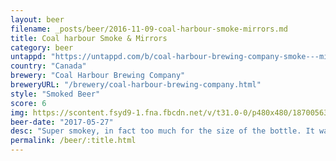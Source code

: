 ```yaml
---
layout: beer
filename: _posts/beer/2016-11-09-coal-harbour-smoke-mirrors.md
title: Coal harbour Smoke & Mirrors
category: beer
untappd: "https://untappd.com/b/coal-harbour-brewing-company-smoke---mirrors-imperial-smoked-ale/193925"
country: "Canada"
brewery: "Coal Harbour Brewing Company"
breweryURL: "/brewery/coal-harbour-brewing-company.html"
style: "Smoked Beer"
score: 6
img: https://scontent.fsyd9-1.fna.fbcdn.net/v/t31.0-0/p480x480/18700563_10155251934348745_2428067561899796215_o.jpg?_nc_cat=105&_nc_sid=e007fa&_nc_ohc=OG5jjmu7LT4AX-zhkqg&_nc_ht=scontent.fsyd9-1.fna&_nc_tp=6&oh=172137b722f304590797548b79b0b5da&oe=5F4B7405
beer-date: "2017-05-27"
desc: "Super smokey, in fact too much for the size of the bottle. It was smooth otherwise so there wasn't much to cover the smokiness"
permalink: /beer/:title.html
---
```

